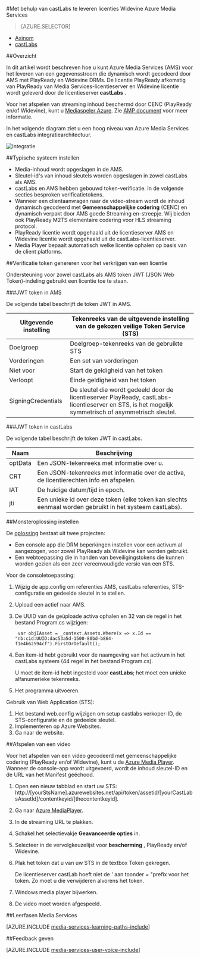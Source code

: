 <properties 
    pageTitle="Met behulp van castLabs te leveren licenties Widevine Azure Media Services | Microsoft Azure" 
    description="In dit artikel wordt beschreven hoe u kunt Azure Media Services (AMS) voor het leveren van een gegevensstroom die dynamisch wordt gecodeerd door AMS met PlayReady en Widevine DRMs. De licentie PlayReady afkomstig van PlayReady van Media Services-licentieserver en Widevine licentie wordt geleverd door de licentieserver castLabs." 
    services="media-services" 
    documentationCenter="" 
    authors="Mingfeiy" 
    manager="erikre" 
    editor=""/>

<tags 
    ms.service="media-services" 
    ms.workload="media" 
    ms.tgt_pltfrm="na" 
    ms.devlang="na" 
    ms.topic="article" 
    ms.date="09/26/2016"  
    ms.author="Mingfeiy;willzhan;Juliako"/>


#<a name="using-castlabs-to-deliver-widevine-licenses-to-azure-media-services"></a>Met behulp van castLabs te leveren licenties Widevine Azure Media Services

> [AZURE.SELECTOR]
- [Axinom](media-services-axinom-integration.md)
- [castLabs](media-services-castlabs-integration.md)

##<a name="overview"></a>Overzicht

In dit artikel wordt beschreven hoe u kunt Azure Media Services (AMS) voor het leveren van een gegevensstroom die dynamisch wordt gecodeerd door AMS met PlayReady en Widevine DRMs. De licentie PlayReady afkomstig van PlayReady van Media Services-licentieserver en Widevine licentie wordt geleverd door de licentieserver **castLabs** .

Voor het afspelen van streaming inhoud beschermd door CENC (PlayReady en/of Widevine), kunt u [Mediaspeler Azure](http://amsplayer.azurewebsites.net/azuremediaplayer.html). Zie [AMP document](http://amp.azure.net/libs/amp/latest/docs/) voor meer informatie.

In het volgende diagram ziet u een hoog niveau van Azure Media Services en castLabs integratiearchitectuur.

![integratie](./media/media-services-castlabs-integration/media-services-castlabs-integration.png)

##<a name="typical-system-set-up"></a>Typische systeem instellen

- Media-inhoud wordt opgeslagen in de AMS.
- Sleutel-id's van inhoud sleutels worden opgeslagen in zowel castLabs als AMS.
- castLabs en AMS hebben gebouwd token-verificatie. In de volgende secties besproken verificatietokens. 
- Wanneer een clientaanvragen naar de video-stream wordt de inhoud dynamisch gecodeerd met **Gemeenschappelijke codering** (CENC) en dynamisch verpakt door AMS goede Streaming en-streepje. Wij bieden ook PlayReady M2TS elementaire codering voor HLS streaming protocol.
- PlayReady licentie wordt opgehaald uit de licentieserver AMS en Widevine licentie wordt opgehaald uit de castLabs-licentieserver. 
- Media Player bepaalt automatisch welke licentie ophalen op basis van de client platforms. 

##<a name="authentication-token-generation-for-getting-a-license"></a>Verificatie token genereren voor het verkrijgen van een licentie

Ondersteuning voor zowel castLabs als AMS token JWT (JSON Web Token)-indeling gebruikt een licentie toe te staan. 

###<a name="jwt-token-in-ams"></a>JWT token in AMS 

De volgende tabel beschrijft de token JWT in AMS. 

Uitgevende instelling|Tekenreeks van de uitgevende instelling van de gekozen veilige Token Service (STS)
---|---
Doelgroep|Doelgroep-tekenreeks van de gebruikte STS
Vorderingen|Een set van vorderingen
Niet voor|Start de geldigheid van het token
Verloopt|Einde geldigheid van het token
SigningCredentials|De sleutel die wordt gedeeld door de licentieserver PlayReady, castLabs-licentieserver en STS, is het mogelijk symmetrisch of asymmetrisch sleutel.

###<a name="jwt-token-in-castlabs"></a>JWT token in castLabs

De volgende tabel beschrijft de token JWT in castLabs. 

Naam|Beschrijving
---|---
optData|Een JSON-tekenreeks met informatie over u. 
CRT|Een JSON-tekenreeks met informatie over de activa, de licentierechten info en afspelen.
IAT|De huidige datum/tijd in epoch.
jti|Een unieke id over deze token (elke token kan slechts eenmaal worden gebruikt in het systeem castLabs).

##<a name="sample-solution-set-up"></a>Monsteroplossing instellen 

De [oplossing](https://github.com/AzureMediaServicesSamples/CastlabsIntegration) bestaat uit twee projecten:

-   Een console app die DRM beperkingen instellen voor een activum al aangezogen, voor zowel PlayReady als Widevine kan worden gebruikt.
-   Een webtoepassing die in handen van beveiligingstokens die kunnen worden gezien als een zeer vereenvoudigde versie van een STS.


Voor de consoletoepassing:

1.  Wijzig de app.config om referenties AMS, castLabs referenties, STS-configuratie en gedeelde sleutel in te stellen.
2.  Upload een actief naar AMS.
3.  De UUID van de geüploade activa ophalen en 32 van de regel in het bestand Program.cs wijzigen:

         var objIAsset = _context.Assets.Where(x => x.Id == "nb:cid:UUID:dac53a5d-1500-80bd-b864-f1e4b62594cf").FirstOrDefault();

4.  Een item-id hebt gebruikt voor de naamgeving van het activum in het castLabs systeem (44 regel in het bestand Program.cs).

    U moet de item-id hebt ingesteld voor **castLabs**; het moet een unieke alfanumerieke tekenreeks.

5.  Het programma uitvoeren.


Gebruik van Web Application (STS):

1.  Het bestand web.config wijzigen om setup castlabs verkoper-ID, de STS-configuratie en de gedeelde sleutel.
2.  Implementeren op Azure Websites.
3.  Ga naar de website.

##<a name="playing-back-a-video"></a>Afspelen van een video

Voor het afspelen van een video gecodeerd met gemeenschappelijke codering (PlayReady en/of Widevine), kunt u de [Azure Media Player](http://amsplayer.azurewebsites.net/azuremediaplayer.html). Wanneer de console-app wordt uitgevoerd, wordt de inhoud sleutel-ID en de URL van het Manifest geëchood.

1.  Open een nieuw tabblad en start uw STS: http://[yourStsName].azurewebsites.net/api/token/assetid/[yourCastLabsAssetId]/contentkeyid/[thecontentkeyid].
2.  Ga naar [Azure MediaPlayer](http://amsplayer.azurewebsites.net/azuremediaplayer.html).
3.  In de streaming URL te plakken.
4.  Schakel het selectievakje **Geavanceerde opties** in.
5.  Selecteer in de vervolgkeuzelijst voor **bescherming** , PlayReady en/of Widevine.
6.  Plak het token dat u van uw STS in de textbox Token gekregen. 
    
    De licentieserver castLab hoeft niet de ' aan toonder = "prefix voor het token. Zo moet u die verwijderen alvorens het token.
7.  Windows media player bijwerken.
8.  De video moet worden afgespeeld.


##<a name="media-services-learning-paths"></a>Leerfasen Media Services

[AZURE.INCLUDE [media-services-learning-paths-include](../../includes/media-services-learning-paths-include.md)]

##<a name="provide-feedback"></a>Feedback geven

[AZURE.INCLUDE [media-services-user-voice-include](../../includes/media-services-user-voice-include.md)]
